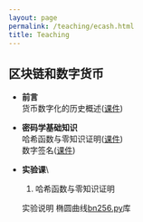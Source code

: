 ```yaml
---
layout: page
permalink: /teaching/ecash.html
title: Teaching
---
```


## 区块链和数字货币

- **前言** \
  货币数字化的历史概述([课件](/teachings/ecash-slides/ECash1-Intro.pdf))
- **密码学基础知识** \
  哈希函数与零知识证明([课件](/teachings/ecash-slides/ECash2-Crypto1.pdf))\
  数字签名([课件](/teachings/ecash-slides/ECash3-Crypto2.pdf))


- **实验课**\
  1. 哈希函数与零知识证明
  
  实验说明
  椭圆曲线[bn256.py](/teachings/lab-files/bn256.py)库

<br>